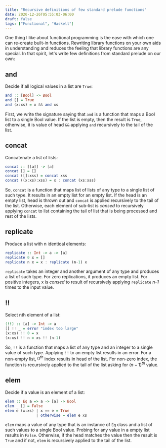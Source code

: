 ```yaml
---
title: "Recursive definitions of few standard prelude functions"
date: 2020-12-26T05:55:03-06:00
draft: false
tags: ["Functional", "Haskell"]
---
```

One thing I like about functional programming is the ease with which one can re-create built-in functions. Rewriting library functions on your own aids in understanding and reduces the feeling that library functions are any special. In that spirit, let's write few definitions from standard prelude on our own:

## and
Decide if all logical values in a list are `True`:
```haskell
and :: [Bool] -> Bool
and [] = True
and (x:xs) = x && and xs
```
First, we write the signature saying that `and` is a function that maps a Bool list to a single Bool value. If the list is empty, then the result is `True`, otherwise, it is value of head `&&` applying `and` recursively to the tail of the list.

## concat
Concatenate a list of lists:
```haskell
concat :: [[a]] -> [a]
concat [] = []
concat ([]:xss) = concat xss
concat ((x:xs):xss) = x : concat (xs:xss)
```
So, `concat` is a function that maps list of lists of any type to a single list of such type. It results in an empty list for an empty list. If the head is an empty list, head is thrown out and `concat` is applied recursively to the tail of the list. Otherwise, each element of sub-list is *consed* to recursively applying `concat` to list containing the tail of list that is being processed and rest of the lists.

## replicate
Produce a list with n identical elements:
```haskell
replicate :: Int -> a -> [a]
replicate 0 x = []
replicate n x = x : replicate (n-1) x
```
`replicate` takes an integer and another argument of any type and produces a list of such type. For zero replications, it produces an empty list. For positive integers, x is *consed* to result of recursively applying `replicate` *n-1* times to the input value.

## !!
Select nth element of a list:
```haskell
(!!) :: [a] -> Int -> a
[] !! _ = error "index too large"
(x:xs) !! 0 = x
(x:xs) !! n = xs !! (n-1)
```
So, `!!` is a function that maps a list of any type and an integer to a single value of such type. Applying `!!` to an empty list results in an error. For a non-empty list, $0^{th}$ index results in head of the list. For non-zero index, the function is recursively applied to the tail of the list asking for $(n-1)^{th}$ value.

## elem
Decide if a value is an element of a list:
```haskell
elem :: Eq a => a -> [a] -> Bool
elem _ [] = False
elem e (x:xs) | x == e = True
              | otherwise = elem e xs
```
`elem` maps a value of any type that is an instance of `Eq` class and a list of such values to a single Bool value. Probing for any value in a empty list results in `False`. Otherwise, if the head matches the value then the result is `True` and if not, `elem` is recursively applied to the tail of the list.